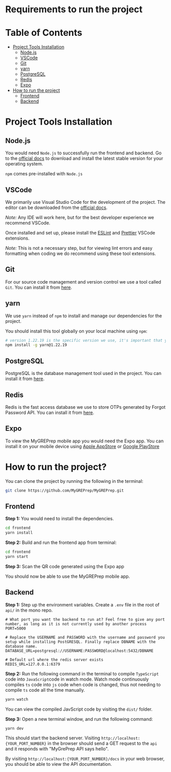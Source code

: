 # Requirements to run the project

# Table of Contents

- [Project Tools Installation](#project-tools-installation)
  - [Node.js](#nodejs)
  - [VSCode](#vscode)
  - [Git](#git)
  - [yarn](#yarn)
  - [PostgreSQL](#postgresql)
  - [Redis](#redis)
  - [Expo](#expo)
- [How to run the project](#how-to-run-the-project)
  - [Frontend](#frontend)
  - [Backend](#backend)

# Project Tools Installation

## Node.js

You would need `Node.js` to successfully run the frontend and backend. Go to the [official docs](https://nodejs.org/) to download and install the latest stable version for your operating system.

`npm` comes pre-installed with `Node.js`

## VSCode

We primarily use Visual Studio Code for the development of the project. The editor can be downloaded from the [official docs](https://code.visualstudio.com/).

_Note:_ Any IDE will work here, but for the best developer experience we recommend VSCode.

Once installed and set up, please install the [ESLint](https://marketplace.visualstudio.com/items?itemName=dbaeumer.vscode-eslint) and [Prettier](https://marketplace.visualstudio.com/items?itemName=esbenp.prettier-vscode) VSCode extensions.

_Note:_ This is not a necessary step, but for viewing lint errors and easy formatting when coding we do recommend using these tool extensions.

## Git

For our source code management and version control we use a tool called `Git`. You can install it from [here](https://git-scm.com/book/en/v2/Getting-Started-Installing-Git).

## yarn

We use `yarn` instead of `npm` to install and manage our dependencies for the project.

You should install this tool globally on your local machine using `npm`:

```bash
# version 1.22.19 is the specific version we use, it's important that you use it too!
npm install -g yarn@1.22.19
```

## PostgreSQL

PostgreSQL is the database management tool used in the project. You can install it from [here](https://www.postgresql.org/download/).

## Redis

Redis is the fast access database we use to store OTPs generated by Forgot Password API. You can install it from [here](https://redis.io/docs/getting-started/installation/).

## Expo

To view the MyGREPrep mobile app you would need the Expo app. You can install it on your mobile device using [Apple AppStore](https://apps.apple.com/us/app/expo-go/id982107779) or [Google PlayStore](https://play.google.com/store/apps/details?id=host.exp.exponent&hl=en_CA&gl=US)

# How to run the project?

You can clone the project by running the following in the terminal:

```bash
git clone https://github.com/MyGREPrep/MyGREPrep.git
```

## Frontend

**Step 1:** You would need to install the dependencies.

```bash
cd frontend
yarn install
```

**Step 2:** Build and run the frontend app from terminal:

```bash
cd frontend
yarn start
```

**Step 3:** Scan the QR code generated using the Expo app

You should now be able to use the MyGREPrep mobile app.

## Backend

**Step 1:** Step up the environment variables. Create a `.env` file in the root of `api/` in the mono repo.

```
# What port you want the backend to run at? Feel free to give any port number, as long as it is not currently used by another process
PORT=5000

# Replace the USERNAME and PASSWORD with the username and password you setup while installing PostGRESQL. Finally replace DBNAME with the database name.
DATABASE_URL=postgresql://USERNAME:PASSWORD@localhost:5432/DBNAME

# Default url where the redis server exists
REDIS_URL=127.0.0.1:6379
```

**Step 2:** Run the following command in the terminal to compile `TypeScript` code into `JavaScript`code in watch mode. Watch mode continuously compiles `ts` code into `js` code when code is changed, thus not needing to compile `ts` code all the time manually.

```bash
yarn watch
```

You can view the compiled JavScript code by visiting the `dist/` folder.

**Step 3:** Open a new terminal window, and run the following command:

```bash
yarn dev
```

This should start the backend server. Visiting `http://localhost:{YOUR_PORT_NUMBER}` in the browser should send a GET request to the `api` and it responds with "MyGrePrep API says hello".

By visiting `http://localhost:{YOUR_PORT_NUMBER}/docs` in your web browser, you should be able to view the API documentation.
